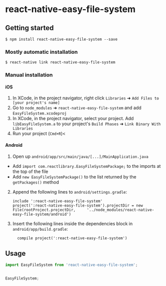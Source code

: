# react-native-easy-file-system

## Getting started

`$ npm install react-native-easy-file-system --save`

### Mostly automatic installation

`$ react-native link react-native-easy-file-system`

### Manual installation


#### iOS

1. In XCode, in the project navigator, right click `Libraries` ➜ `Add Files to [your project's name]`
2. Go to `node_modules` ➜ `react-native-easy-file-system` and add `EasyFileSystem.xcodeproj`
3. In XCode, in the project navigator, select your project. Add `libEasyFileSystem.a` to your project's `Build Phases` ➜ `Link Binary With Libraries`
4. Run your project (`Cmd+R`)<

#### Android

1. Open up `android/app/src/main/java/[...]/MainApplication.java`
  - Add `import com.reactlibrary.EasyFileSystemPackage;` to the imports at the top of the file
  - Add `new EasyFileSystemPackage()` to the list returned by the `getPackages()` method
2. Append the following lines to `android/settings.gradle`:
  	```
  	include ':react-native-easy-file-system'
  	project(':react-native-easy-file-system').projectDir = new File(rootProject.projectDir, 	'../node_modules/react-native-easy-file-system/android')
  	```
3. Insert the following lines inside the dependencies block in `android/app/build.gradle`:
  	```
      compile project(':react-native-easy-file-system')
  	```


## Usage
```javascript
import EasyFileSystem from 'react-native-easy-file-system';


EasyFileSystem;
```
